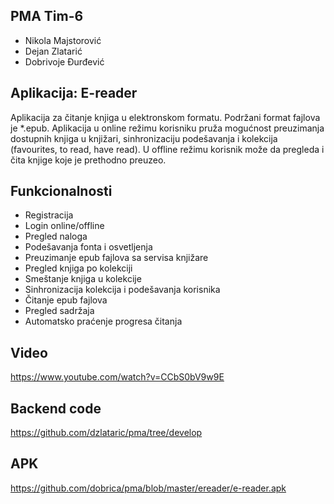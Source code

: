 ## PMA Tim-6
* Nikola Majstorović
* Dejan Zlatarić
* Dobrivoje Đurđević

## Aplikacija: E-reader
Aplikacija za čitanje knjiga u elektronskom formatu. Podržani format fajlova je *.epub.
Aplikacija u online režimu korisniku pruža mogućnost preuzimanja dostupnih knjiga u knjižari,
sinhronizaciju podešavanja i kolekcija (favourites, to read, have read). U offline režimu 
korisnik može da pregleda i čita knjige koje je prethodno preuzeo.

## Funkcionalnosti
* Registracija
* Login online/offline
* Pregled naloga
* Podešavanja fonta i osvetljenja
* Preuzimanje epub fajlova sa servisa knjižare
* Pregled knjiga po kolekciji
* Smeštanje knjiga u kolekcije
* Sinhronizacija kolekcija i podešavanja korisnika
* Čitanje epub fajlova
* Pregled sadržaja
* Automatsko praćenje progresa čitanja

## Video
https://www.youtube.com/watch?v=CCbS0bV9w9E

## Backend code
https://github.com/dzlataric/pma/tree/develop

## APK
https://github.com/dobrica/pma/blob/master/ereader/e-reader.apk
